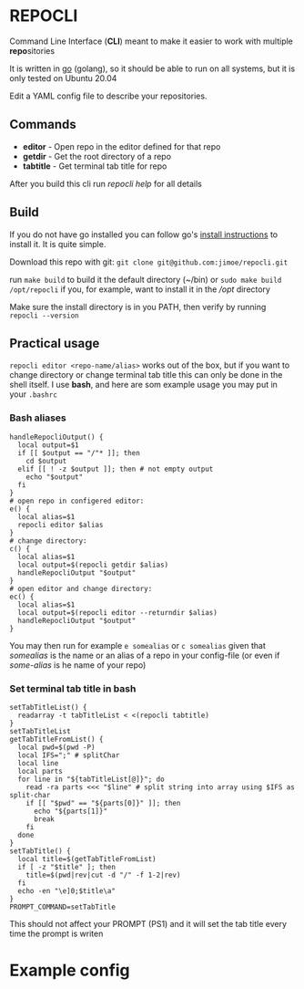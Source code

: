 # REPOCLI

Command Line Interface (**CLI**) meant to make it easier to work with multiple **repo**sitories

It is written in [go](https://golang.org/) (golang), so it should be able to run on all systems, but it is only tested on Ubuntu 20.04

Edit a YAML config file to describe your repositories.

## Commands

* **editor** - Open repo in the editor defined for that repo
* **getdir** - Get the root directory of a repo
* **tabtitle** - Get terminal tab title for repo

After you build this cli run *repocli help* for all details

## Build

If you do not have go installed you can follow go's [install instructions](https://golang.org/doc/install) to install it.  It is quite simple.

Download this repo with git: `git clone git@github.com:jimoe/repocli.git`

run `make build` to build it the default directory (~/bin)
or `sudo make build /opt/repocli` if you, for example, want to install it in the */opt* directory

Make sure the install directory is in you PATH, then verify by running `repocli --version`

## Practical usage

`repocli editor <repo-name/alias>` works out of the box, but if you want to change directory or change terminal tab title this can only be done in the shell itself.  I use **bash**, and here are som example usage you may put in your `.bashrc`

### Bash aliases

```shell
handleRepocliOutput() {
  local output=$1
  if [[ $output == "/"* ]]; then
    cd $output
  elif [[ ! -z $output ]]; then # not empty output
    echo "$output"
  fi
}
# open repo in configered editor:
e() {
  local alias=$1
  repocli editor $alias
}
# change directory:
c() {
  local alias=$1
  local output=$(repocli getdir $alias)
  handleRepocliOutput "$output"
}
# open editor and change directory:
ec() {
  local alias=$1
  local output=$(repocli editor --returndir $alias)
  handleRepocliOutput "$output"
}
```

You may then run for example `e somealias` or `c somealias` given that *somealias* is the name or an alias of a repo in your config-file (or even if *some-alias* is he name of your repo)

### Set terminal tab title in bash
```shell
setTabTitleList() {
  readarray -t tabTitleList < <(repocli tabtitle)
}
setTabTitleList
getTabTitleFromList() {
  local pwd=$(pwd -P)
  local IFS=";" # splitChar
  local line
  local parts
  for line in "${tabTitleList[@]}"; do
    read -ra parts <<< "$line" # split string into array using $IFS as split-char
    if [[ "$pwd" == "${parts[0]}" ]]; then
      echo "${parts[1]}"
      break
    fi
  done
}
setTabTitle() {
  local title=$(getTabTitleFromList)
  if [ -z "$title" ]; then
    title=$(pwd|rev|cut -d "/" -f 1-2|rev)
  fi
  echo -en "\e]0;$title\a"
}
PROMPT_COMMAND=setTabTitle
```

This should not affect your PROMPT (PS1) and it will set the tab title every time the prompt is writen

# Example config
